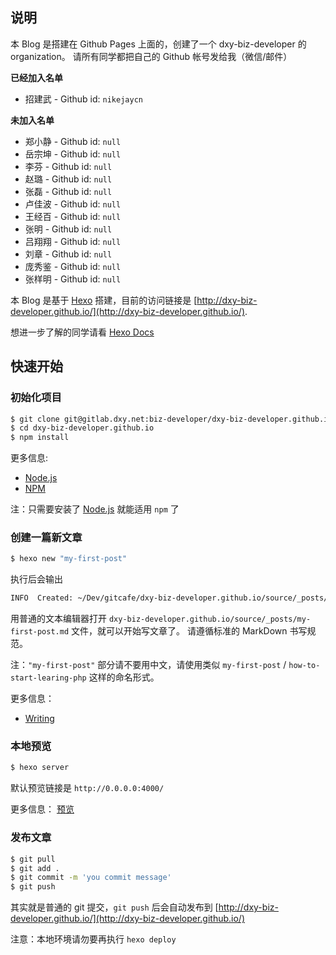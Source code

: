 ## 说明

本 Blog 是搭建在 Github Pages 上面的，创建了一个 dxy-biz-developer 的 organization。
请所有同学都把自己的 Github 帐号发给我（微信/邮件）

**已经加入名单**

- 招建武 - Github id: `nikejaycn`

**未加入名单**

- 郑小静 - Github id: `null`
- 岳宗坤 - Github id: `null`
- 李芬 - Github id: `null`
- 赵璐 - Github id: `null`
- 张磊 - Github id: `null`
- 卢佳波 - Github id: `null`
- 王经百 - Github id: `null`
- 张明 - Github id: `null`
- 吕翔翔 - Github id: `null`
- 刘章 - Github id: `null`
- 庞秀鉴 - Github id: `null`
- 张样明 - Github id: `null`

本 Blog 是基于 [Hexo](http://hexo.io/) 搭建，目前的访问链接是 [http://dxy-biz-developer.github.io/](http://dxy-biz-developer.github.io/).

想进一步了解的同学请看 [Hexo Docs](https://hexo.io/zh-cn/docs/)

## 快速开始

### 初始化项目

``` bash
$ git clone git@gitlab.dxy.net:biz-developer/dxy-biz-developer.github.io.git
$ cd dxy-biz-developer.github.io
$ npm install
```

更多信息:
- [Node.js](https://nodejs.org/en/)
- [NPM](https://www.npmjs.com/)

注：只需要安装了 [Node.js](https://nodejs.org/en/) 就能适用 `npm` 了

### 创建一篇新文章

``` bash
$ hexo new "my-first-post"
```

执行后会输出
``` bash
INFO  Created: ~/Dev/gitcafe/dxy-biz-developer.github.io/source/_posts/my-first-post.md
```

用普通的文本编辑器打开 `dxy-biz-developer.github.io/source/_posts/my-first-post.md` 文件，就可以开始写文章了。
请遵循标准的 MarkDown 书写规范。

注：`"my-first-post"` 部分请不要用中文，请使用类似 `my-first-post` / `how-to-start-learing-php` 这样的命名形式。

更多信息：
- [Writing](https://hexo.io/zh-cn/docs/writing.html)

### 本地预览

``` bash
$ hexo server
```

默认预览链接是 `http://0.0.0.0:4000/`

更多信息：
[预览](https://hexo.io/zh-cn/docs/server.html)

### 发布文章

``` bash
$ git pull
$ git add .
$ git commit -m 'you commit message'
$ git push
```

其实就是普通的 git 提交，`git push` 后会自动发布到 [http://dxy-biz-developer.github.io/](http://dxy-biz-developer.github.io/)

注意：本地环境请勿要再执行 `hexo deploy`
